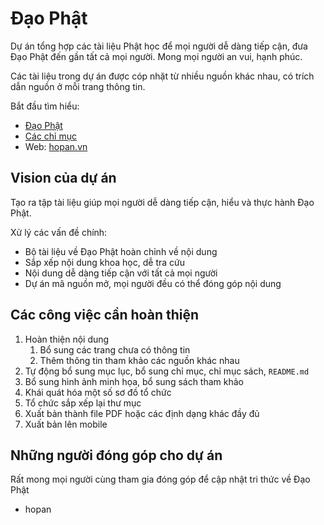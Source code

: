 # Đạo Phật

Dự án tổng hợp các tài liệu Phật học để mọi người dễ dàng tiếp cận, đưa Đạo Phật đến gần tất cả mọi người. Mong mọi người an vui, hạnh phúc.

Các tài liệu trong dự án được cóp nhặt từ nhiều nguồn khác nhau, có trích dẫn nguồn ở mỗi trang thông tin.

Bắt đầu tìm hiểu:

- [Đạo Phật](dao_phat.md)
- [Các chỉ mục](chi_muc.md)
- Web: [hopan.vn](https://hopan.vn)

## Vision của dự án

Tạo ra tập tài liệu giúp mọi người dễ dàng tiếp cận, hiểu và thực hành Đạo Phật.

Xử lý các vấn đề chính:

- Bộ tài liệu về Đạo Phật hoàn chỉnh về nội dung
- Sắp xếp nội dung khoa học, dễ tra cứu
- Nội dung dễ dàng tiếp cận với tất cả mọi người
- Dự án mã nguồn mở, mọi người đều có thể đóng góp nội dung

## Các công việc cần hoàn thiện

1. Hoàn thiện nội dung
    1. Bổ sung các trang chưa có thông tin
    1. Thêm thông tin tham khảo các nguồn khác nhau
1. Tự động bổ sung mục lục, bổ sung chỉ mục, chỉ mục sách, `README.md`
1. Bổ sung hình ảnh minh họa, bổ sung sách tham khảo
1. Khái quát hóa một số sơ đồ tổ chức
1. Tổ chức sắp xếp lại thư mục
1. Xuất bản thành file PDF hoặc các định dạng khác đầy đủ
1. Xuất bản lên mobile

## Những người đóng góp cho dự án

Rất mong mọi người cùng tham gia đóng góp để cập nhật tri thức về Đạo Phật

- hopan
